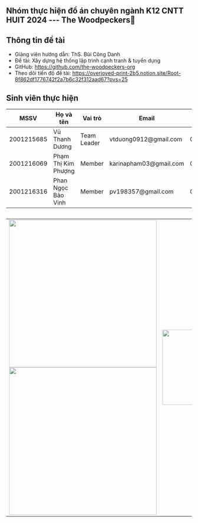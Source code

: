 ## Nhóm thực hiện đồ án chuyên ngành K12 CNTT HUIT 2024 --- The Woodpeckers👋
## Thông tin đề tài
- Giảng viên hướng dẫn: ThS. Bùi Công Danh
- Đề tài: Xây dựng hệ thống lập trình cạnh tranh & tuyển dụng 
- GitHub: https://github.com/the-woodpeckers-org
- Theo dõi tiến độ đề tài: https://overjoyed-print-2b5.notion.site/Root-8f862df1776742f2a7b6c32f312aad67?pvs=25
## Sinh viên thực hiện
<table>
  <thead>
    <th>
      MSSV
    </th>
    <th>
      Họ và tên
    </th>
    <th>
      Vai trò
    </th>
    <th>
      Email
    </th>
    <th>
      SĐT
    </th>
  </thead>
  <tbody>
    <tr>
      <td>2001215685</td>
      <td>Vũ Thanh Dương</td>
      <td>Team Leader</td>
      <td>vtduong0912@gmail.com</td>
      <td>0366035415</td>
    </tr>
    <tr>
      <td>2001216069</td>
      <td>Phạm Thị Kim Phượng</td>
      <td>Member</td>
      <td>karinapham03@gmail.com</td>
      <td>0388146321</td>
    </tr>
    <tr>
      <td>2001216316</td>
      <td>Phan Ngọc Bảo Vinh</td>
      <td>Member</td>
      <td>pv198357@gmail.com </td>
      <td>0344052691</td>
    </tr>
  </tbody>
</table>

## 
<table>
  <tr>
    <td>
      <kbd><img src="https://res.cloudinary.com/dazvvxymm/image/upload/v1726071143/CP-Photoroom_1_vl6kzc.png" width="400px"></kbd>
      <br>
      <kbd><img src="https://thpt.huit.edu.vn/app_web/ttgdpt/images/icons/logo-huit-xanh.png" width="400px"></kbd>
    </td>
    <td>
      <kbd><img src="https://res.cloudinary.com/dazvvxymm/image/upload/v1726073233/OIG3.8-Photoroom_we02zq.png" height="204px"></kbd>
    </td>
  </tr>
</table>

<!--

**Here are some ideas to get you started:**

🙋‍♀️ A short introduction - what is your organization all about?
🌈 Contribution guidelines - how can the community get involved?
👩‍💻 Useful resources - where can the community find your docs? Is there anything else the community should know?
🍿 Fun facts - what does your team eat for breakfast?
🧙 Remember, you can do mighty things with the power of [Markdown](https://docs.github.com/github/writing-on-github/getting-started-with-writing-and-formatting-on-github/basic-writing-and-formatting-syntax)
-->
